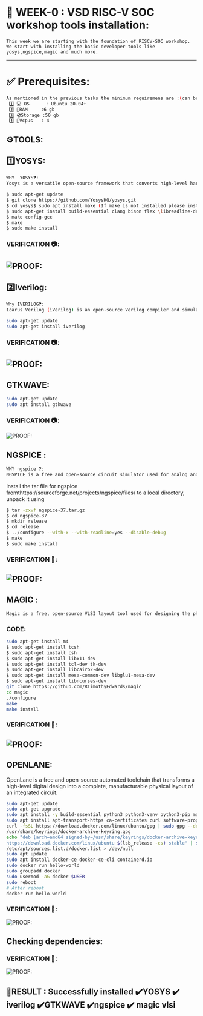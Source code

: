 # 🏁 WEEK-0 : VSD RISC-V SOC workshop tools installation:
    This week we are starting with the foundation of RISCV-SOC workshop. We start with installing the basic developer tools like yosys,ngspice,magic and much more.
---
# ✅ Prerequisites: 
~~~ bash
As mentioned in the previous tasks the minimum requiremens are :(can be used as dual boot or in virtual machine)
 1️⃣ 💻 OS      : Ubuntu 20.04+
 2️⃣ 💾RAM     :6 gb
 3️⃣ 💿Storage :50 gb
 4️⃣ 🎰Vcpus   : 4
~~~
## ⚙️TOOLS:
## 1️⃣YOSYS:
~~~ bash
WHY  YOSYS❓:
Yosys is a versatile open-source framework that converts high-level hardware descriptions, like Verilog, into a gate-level netlist, supporting applications from ASIC and FPGA synthesis to formal verification and custom design workflows 
~~~
~~~ bash
$ sudo apt-get update
$ git clone https://github.com/YosysHQ/yosys.git
$ cd yosys$ sudo apt install make (If make is not installed please install it)
$ sudo apt-get install build-essential clang bison flex \libreadline-dev gawk tcl-dev libffi-dev git \graphviz xdot pkg-config python3 libboost-system-dev \libboost-python-dev libboost-filesystem-dev zlib1g-dev
$ make config-gcc
$ make
$ sudo make install
~~~
### VERIFICATION 📷:
![PROOF:](photos/yosys.png)
---
## 2️⃣Iverilog:
~~~bash
Why IVERILOG❓:
Icarus Verilog (iVerilog) is an open-source Verilog compiler and simulator used for designing and verifying digital circuits.
~~~

~~~bash
sudo apt-get update
sudo apt-get install iverilog
~~~
### VERIFICATION 📷:
![PROOF:](photos/iverilog.png)
---
## GTKWAVE:
~~~bash
sudo apt-get update
sudo apt install gtkwave
~~~
### VERIFICATION 📷:
![PROOF:](photos/gtkwave.png)

## NGSPICE : 
~~~bash
WHY ngspice ❓:
NGSPICE is a free and open-source circuit simulator used for analog and mixed-signal circuit analysis, favored for its versatility and cost-effectiveness.
~~~
Install the tar file for ngspice fromthttps://sourceforge.net/projects/ngspice/files/ to a local
directory, unpack it using
~~~bash
$ tar -zxvf ngspice-37.tar.gz
$ cd ngspice-37
$ mkdir release
$ cd release
$ ../configure --with-x --with-readline=yes --disable-debug
$ make
$ sudo make install 
~~~
### VERIFICATION 📸:
![PROOF:](photos/ngspice.png)
---
## MAGIC : 
~~~ bash
Magic is a free, open-source VLSI layout tool used for designing the physical geometry of integrated circuits.
~~~
### CODE:
~~~bash
sudo apt-get install m4
$ sudo apt-get install tcsh
$ sudo apt-get install csh
$ sudo apt-get install libx11-dev
$ sudo apt-get install tcl-dev tk-dev
$ sudo apt-get install libcairo2-dev
$ sudo apt-get install mesa-common-dev libglu1-mesa-dev
$ sudo apt-get install libncurses-dev
git clone https://github.com/RTimothyEdwards/magic
cd magic
./configure
make
make install 
~~~
### VERIFICATION 📸:
![PROOF:](photos/magic.png)
---
## OPENLANE:
OpenLane is a free and open-source automated toolchain that transforms a high-level digital design into a complete, manufacturable physical layout of an integrated circuit.

~~~bash
sudo apt-get update
sudo apt-get upgrade
sudo apt install -y build-essential python3 python3-venv python3-pip make git 
sudo apt install apt-transport-https ca-certificates curl software-properties-common
curl -fsSL https://download.docker.com/linux/ubuntu/gpg | sudo gpg --dearmor -o
/usr/share/keyrings/docker-archive-keyring.gpg
echo "deb [arch=amd64 signed-by=/usr/share/keyrings/docker-archive-keyring.gpg]
https://download.docker.com/linux/ubuntu $(lsb_release -cs) stable" | sudo tee
/etc/apt/sources.list.d/docker.list > /dev/null
sudo apt update
sudo apt install docker-ce docker-ce-cli containerd.io
sudo docker run hello-world
sudo groupadd docker
sudo usermod -aG docker $USER
sudo reboot
# After reboot
docker run hello-world
~~~
### VERIFICATION 📸:
![PROOF:](photos/docker.png)
## Checking dependencies:
### VERIFICATION 📸:
![PROOF:](photos/dependencies.png)

## 🎯RESULT : Successfully installed  ✔️**YOSYS ✔️ iverilog ✔️GTKWAVE ✔️ngspice ✔️ magic vlsi**






